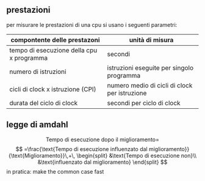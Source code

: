 
## prestazioni
per misurare le prestazioni di una cpu si usano i seguenti parametri:


| compontente delle prestazoni              | unità di misura                               |
| ----------------------------------------- | --------------------------------------------- |
| tempo di esecuzione della cpu x programma | secondi                                       |
| numero di istruzioni                      | istruzioni eseguite per singolo programma     |
| cicli di clock x istruzione (CPI)         | numero medio di cicli di clock per istruzione |
| durata del ciclo di clock                 | secondi per ciclo di clock                    |





## legge di amdahl
$$
\text{Tempo di esecuzione dopo il miglioramento}=
$$$$
=\frac{\text{Tempo di esecuzione influenzato dal miglioramento}}{\text{Miglioramento}}\,+\,
\begin{split}
&\text{Tempo di esecuzione non}\\
&\text{influenzato dal miglioramento}
\end{split}
$$
in pratica: make the common case fast